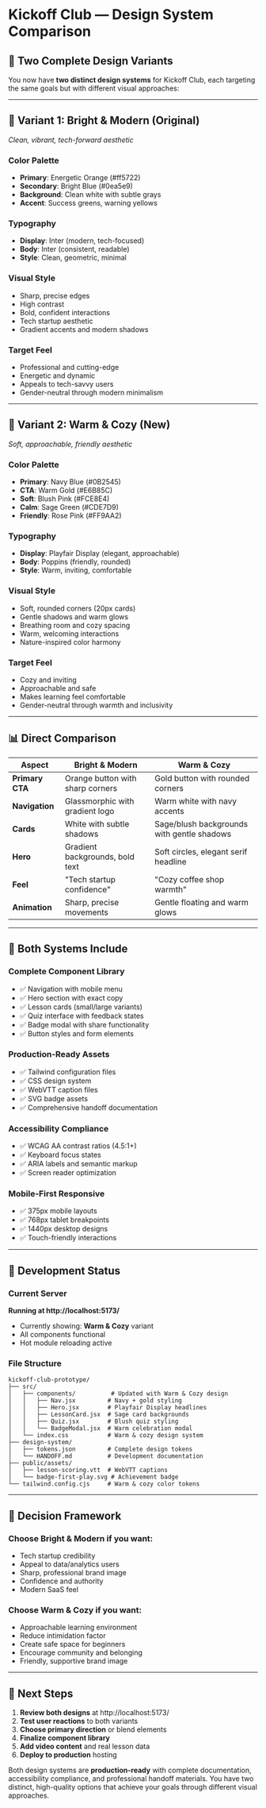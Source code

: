 # Kickoff Club — Design System Comparison

## 🎯 Two Complete Design Variants

You now have **two distinct design systems** for Kickoff Club, each targeting the same goals but with different visual approaches:

---

## 🚀 **Variant 1: Bright & Modern** (Original)
*Clean, vibrant, tech-forward aesthetic*

### Color Palette
- **Primary**: Energetic Orange (#ff5722)
- **Secondary**: Bright Blue (#0ea5e9) 
- **Background**: Clean white with subtle grays
- **Accent**: Success greens, warning yellows

### Typography
- **Display**: Inter (modern, tech-focused)
- **Body**: Inter (consistent, readable)
- **Style**: Clean, geometric, minimal

### Visual Style
- Sharp, precise edges
- High contrast
- Bold, confident interactions
- Tech startup aesthetic
- Gradient accents and modern shadows

### Target Feel
- Professional and cutting-edge
- Energetic and dynamic
- Appeals to tech-savvy users
- Gender-neutral through modern minimalism

---

## 🌸 **Variant 2: Warm & Cozy** (New)
*Soft, approachable, friendly aesthetic*

### Color Palette
- **Primary**: Navy Blue (#0B2545)
- **CTA**: Warm Gold (#E6B85C)
- **Soft**: Blush Pink (#FCE8E4)
- **Calm**: Sage Green (#CDE7D9)
- **Friendly**: Rose Pink (#FF9AA2)

### Typography
- **Display**: Playfair Display (elegant, approachable)
- **Body**: Poppins (friendly, rounded)
- **Style**: Warm, inviting, comfortable

### Visual Style
- Soft, rounded corners (20px cards)
- Gentle shadows and warm glows
- Breathing room and cozy spacing
- Warm, welcoming interactions
- Nature-inspired color harmony

### Target Feel
- Cozy and inviting
- Approachable and safe
- Makes learning feel comfortable
- Gender-neutral through warmth and inclusivity

---

## 📊 Direct Comparison

| Aspect | Bright & Modern | Warm & Cozy |
|--------|----------------|-------------|
| **Primary CTA** | Orange button with sharp corners | Gold button with rounded corners |
| **Navigation** | Glassmorphic with gradient logo | Warm white with navy accents |
| **Cards** | White with subtle shadows | Sage/blush backgrounds with gentle shadows |
| **Hero** | Gradient backgrounds, bold text | Soft circles, elegant serif headline |
| **Feel** | "Tech startup confidence" | "Cozy coffee shop warmth" |
| **Animation** | Sharp, precise movements | Gentle floating and warm glows |

---

## 🎨 Both Systems Include

### Complete Component Library
- ✅ Navigation with mobile menu
- ✅ Hero section with exact copy
- ✅ Lesson cards (small/large variants)  
- ✅ Quiz interface with feedback states
- ✅ Badge modal with share functionality
- ✅ Button styles and form elements

### Production-Ready Assets
- ✅ Tailwind configuration files
- ✅ CSS design system
- ✅ WebVTT caption files
- ✅ SVG badge assets
- ✅ Comprehensive handoff documentation

### Accessibility Compliance
- ✅ WCAG AA contrast ratios (4.5:1+)
- ✅ Keyboard focus states
- ✅ ARIA labels and semantic markup
- ✅ Screen reader optimization

### Mobile-First Responsive
- ✅ 375px mobile layouts
- ✅ 768px tablet breakpoints  
- ✅ 1440px desktop designs
- ✅ Touch-friendly interactions

---

## 🚦 Development Status

### Current Server
**Running at http://localhost:5173/** 
- Currently showing: **Warm & Cozy** variant
- All components functional
- Hot module reloading active

### File Structure
```
kickoff-club-prototype/
├── src/
│   ├── components/          # Updated with Warm & Cozy design
│   │   ├── Nav.jsx         # Navy + gold styling
│   │   ├── Hero.jsx        # Playfair Display headlines
│   │   ├── LessonCard.jsx  # Sage card backgrounds
│   │   ├── Quiz.jsx        # Blush quiz styling
│   │   └── BadgeModal.jsx  # Warm celebration modal
│   └── index.css           # Warm & cozy design system
├── design-system/
│   ├── tokens.json         # Complete design tokens
│   └── HANDOFF.md          # Development documentation
├── public/assets/
│   ├── lesson-scoring.vtt  # WebVTT captions
│   └── badge-first-play.svg # Achievement badge
└── tailwind.config.cjs     # Warm & cozy color tokens
```

---

## 🎯 Decision Framework

### Choose **Bright & Modern** if you want:
- Tech startup credibility
- Appeal to data/analytics users
- Sharp, professional brand image
- Confidence and authority
- Modern SaaS feel

### Choose **Warm & Cozy** if you want:
- Approachable learning environment
- Reduce intimidation factor
- Create safe space for beginners  
- Encourage community and belonging
- Friendly, supportive brand image

---

## 🚀 Next Steps

1. **Review both designs** at http://localhost:5173/
2. **Test user reactions** to both variants
3. **Choose primary direction** or blend elements
4. **Finalize component library** 
5. **Add video content** and real lesson data
6. **Deploy to production** hosting

Both design systems are **production-ready** with complete documentation, accessibility compliance, and professional handoff materials. You have two distinct, high-quality options that achieve your goals through different visual approaches.
